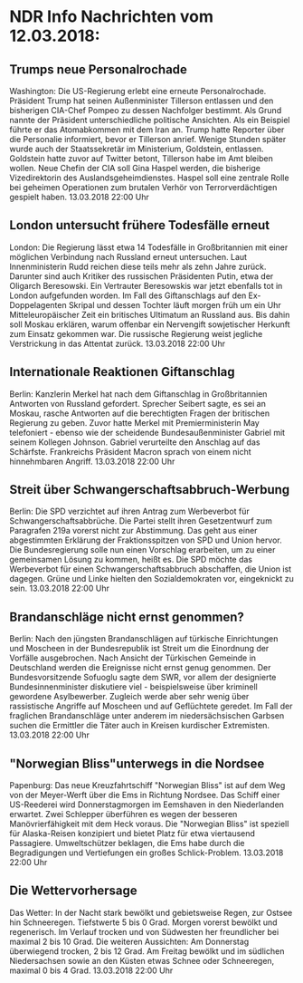 # NDR Info Nachrichten vom 12.03.2018:


## Trumps neue Personalrochade
Washington: Die US-Regierung erlebt eine erneute Personalrochade. Präsident Trump hat seinen Außenminister Tillerson entlassen und den bisherigen CIA-Chef Pompeo zu dessen Nachfolger bestimmt. Als Grund nannte der Präsident unterschiedliche politische Ansichten. Als ein Beispiel führte er das Atomabkommen mit dem Iran an. Trump hatte Reporter über die Personalie informiert, bevor er Tillerson anrief. Wenige Stunden später wurde auch der Staatssekretär im Ministerium, Goldstein, entlassen. Goldstein hatte zuvor auf Twitter betont, Tillerson habe im Amt bleiben wollen. Neue Chefin der CIA soll Gina Haspel werden, die bisherige Vizedirektorin des Auslandsgeheimdienstes. Haspel soll eine zentrale Rolle bei geheimen Operationen zum brutalen Verhör von Terrorverdächtigen gespielt haben. 13.03.2018 22:00 Uhr 

## London untersucht frühere Todesfälle erneut
London: Die Regierung lässt etwa 14 Todesfälle in Großbritannien mit einer möglichen Verbindung nach Russland erneut
untersuchen. Laut Innenministerin Rudd reichen diese teils mehr als zehn Jahre zurück. Darunter sind auch Kritiker des russischen Präsidenten Putin, etwa der Oligarch Beresowski. Ein Vertrauter Beresowskis war jetzt ebenfalls tot in London aufgefunden worden. Im Fall des Giftanschlags auf den Ex-Doppelagenten Skripal und dessen Tochter läuft morgen früh um ein Uhr Mitteleuropäischer Zeit ein britisches Ultimatum an Russland aus. Bis dahin soll Moskau erklären, warum offenbar ein Nervengift sowjetischer Herkunft zum Einsatz gekommen war. Die russische Regierung weist jegliche Verstrickung in das Attentat zurück. 13.03.2018 22:00 Uhr 

## Internationale Reaktionen Giftanschlag
Berlin: Kanzlerin Merkel hat nach dem Giftanschlag in Großbritannien Antworten von Russland gefordert. Sprecher Seibert sagte, es sei an Moskau, rasche Antworten auf die berechtigten Fragen der britischen Regierung zu geben. Zuvor hatte Merkel mit Premierministerin May telefoniert - ebenso wie der scheidende Bundesaußenminister Gabriel mit seinem Kollegen Johnson. Gabriel verurteilte den Anschlag auf das Schärfste. Frankreichs Präsident Macron sprach von einem nicht hinnehmbaren Angriff. 13.03.2018 22:00 Uhr 

## Streit über Schwangerschaftsabbruch-Werbung
Berlin: Die SPD verzichtet auf ihren Antrag zum Werbeverbot für Schwangerschaftsabbrüche. Die Partei stellt ihren Gesetzentwurf zum Paragrafen 219a vorerst nicht zur Abstimmung. Das geht aus einer abgestimmten Erklärung der Fraktionsspitzen von SPD und Union hervor. Die Bundesregierung solle nun einen Vorschlag erarbeiten, um zu einer gemeinsamen Lösung zu kommen, heißt es. Die SPD möchte das Werbeverbot für einen Schwangerschaftsabbruch abschaffen, die Union ist dagegen. Grüne und Linke hielten den Sozialdemokraten vor, eingeknickt zu sein. 13.03.2018 22:00 Uhr 

## Brandanschläge nicht ernst genommen?
Berlin: Nach den jüngsten Brandanschlägen auf türkische Einrichtungen und Moscheen in der Bundesrepublik ist Streit um die Einordnung der Vorfälle ausgebrochen. Nach Ansicht der Türkischen Gemeinde in Deutschland werden die Ereignisse nicht ernst genug genommen. Der Bundesvorsitzende Sofuoglu sagte dem SWR, vor allem der designierte Bundesinnenminister diskutiere viel - beispielsweise über kriminell gewordene Asylbewerber. Zugleich werde aber sehr wenig über rassistische Angriffe auf Moscheen und auf Geflüchtete geredet. Im Fall der fraglichen Brandanschläge unter anderem im niedersächsischen Garbsen suchen die Ermittler die Täter auch in Kreisen kurdischer Extremisten. 13.03.2018 22:00 Uhr 

## "Norwegian Bliss"unterwegs in die Nordsee
Papenburg: Das neue Kreuzfahrtschiff "Norwegian Bliss" ist auf dem Weg von der Meyer-Werft über die Ems in Richtung Nordsee. Das Schiff einer US-Reederei wird Donnerstagmorgen im Eemshaven in den Niederlanden erwartet. Zwei Schlepper überführen es wegen der besseren Manövrierfähigkeit mit dem Heck voraus. Die "Norwegian Bliss" ist speziell für Alaska-Reisen konzipiert und bietet Platz für etwa viertausend Passagiere. Umweltschützer beklagen, die Ems habe durch die Begradigungen und Vertiefungen ein großes Schlick-Problem. 13.03.2018 22:00 Uhr 

## Die Wettervorhersage
Das Wetter: In der Nacht stark bewölkt und gebietsweise Regen, zur Ostsee hin Schneeregen. Tiefstwerte 5 bis 0 Grad. Morgen vorerst bewölkt und regenerisch. Im Verlauf trocken und von Südwesten her freundlicher bei maximal 2 bis 10 Grad. Die weiteren Aussichten: Am Donnerstag überwiegend trocken, 2 bis 12 Grad. Am Freitag bewölkt und im südlichen Niedersachsen sowie an den Küsten etwas Schnee oder Schneeregen, maximal 0 bis 4 Grad. 13.03.2018 22:00 Uhr 
